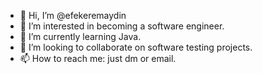 - 👋 Hi, I’m @efekeremaydin
- 👀 I’m interested in becoming a software engineer.
- 🌱 I’m currently learning Java.
- 💞️ I’m looking to collaborate on software testing projects.
- 📫 How to reach me: just dm or email.

<!---
efekeremaydin/efekeremaydin is a ✨ special ✨ repository because its `README.md` (this file) appears on your GitHub profile.
You can click the Preview link to take a look at your changes.
--->
